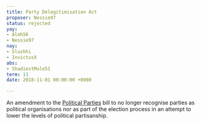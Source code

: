 ```yaml
---
title: Party Delegitimisation Act
proposer: Nessie97
status: rejected
yay:
- Aleh56
- Nessie97
nay:
- Slushhi
- InvictusX
abs:
- ShadiestMule51
term: 11
date: 2018-11-01 00:00:00 +0000

---
```

An amendment to the [Political Parties](./B010) bill to no longer recognise parties as political organisations nor as part of the election process in an attempt to lower the levels of political partisanship.
